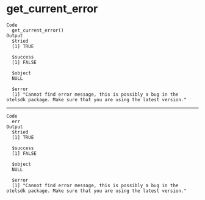 # get_current_error

    Code
      get_current_error()
    Output
      $tried
      [1] TRUE
      
      $success
      [1] FALSE
      
      $object
      NULL
      
      $error
      [1] "Cannot find error message, this is possibly a bug in the otelsdk package. Make sure that you are using the latest version."
      

---

    Code
      err
    Output
      $tried
      [1] TRUE
      
      $success
      [1] FALSE
      
      $object
      NULL
      
      $error
      [1] "Cannot find error message, this is possibly a bug in the otelsdk package. Make sure that you are using the latest version."
      

